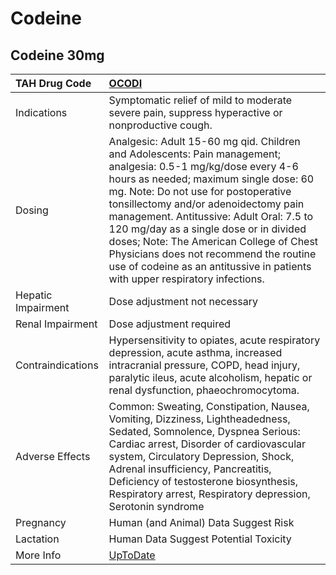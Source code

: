 # Codeine

## Codeine 30mg

| TAH Drug Code      | [OCODI](https://www.tahsda.org.tw/drugs/hissearch.php?drug_code=OCODI)                                                                                                                                                                                                                                                                                                                                                                                                                             |
|:-------------------|:---------------------------------------------------------------------------------------------------------------------------------------------------------------------------------------------------------------------------------------------------------------------------------------------------------------------------------------------------------------------------------------------------------------------------------------------------------------------------------------------------|
| Indications        | Symptomatic relief of mild to moderate severe pain, suppress hyperactive or nonproductive cough.                                                                                                                                                                                                                                                                                                                                                                                                   |
| Dosing             | Analgesic: Adult 15-60 mg qid. Children and Adolescents: Pain management; analgesia: 0.5-1 mg/kg/dose every 4-6 hours as needed; maximum single dose: 60 mg. Note: Do not use for postoperative tonsillectomy and/or adenoidectomy pain management. Antitussive: Adult Oral: 7.5 to 120 mg/day as a single dose or in divided doses; Note: The American College of Chest Physicians does not recommend the routine use of codeine as an antitussive in patients with upper respiratory infections. |
| Hepatic Impairment | Dose adjustment not necessary                                                                                                                                                                                                                                                                                                                                                                                                                                                                      |
| Renal Impairment   | Dose adjustment required                                                                                                                                                                                                                                                                                                                                                                                                                                                                           |
| Contraindications  | Hypersensitivity to opiates, acute respiratory depression, acute asthma, increased intracranial pressure, COPD, head injury, paralytic ileus, acute alcoholism, hepatic or renal dysfunction, phaeochromocytoma.                                                                                                                                                                                                                                                                                   |
| Adverse Effects    | Common: Sweating, Constipation, Nausea, Vomiting, Dizziness, Lightheadedness, Sedated, Somnolence, Dyspnea Serious: Cardiac arrest, Disorder of cardiovascular system, Circulatory Depression, Shock, Adrenal insufficiency, Pancreatitis, Deficiency of testosterone biosynthesis, Respiratory arrest, Respiratory depression, Serotonin syndrome                                                                                                                                                 |
| Pregnancy          | Human (and Animal) Data Suggest Risk                                                                                                                                                                                                                                                                                                                                                                                                                                                               |
| Lactation          | Human Data Suggest Potential Toxicity                                                                                                                                                                                                                                                                                                                                                                                                                                                              |
| More Info          | [UpToDate](https://www.uptodate.com/contents/codeine-drug-information)                                                                                                                                                                                                                                                                                                                                                                                                                             |

